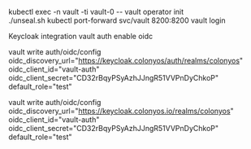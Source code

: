  kubectl exec -n vault -ti vault-0 -- vault operator init     
 ./unseal.sh
 kubectl port-forward svc/vault 8200:8200 
 vault login  

Keycloak integration
vault auth enable oidc  

vault write auth/oidc/config oidc_discovery_url="https://keycloak.colonyos/auth/realms/colonyos" oidc_client_id="vault-auth" oidc_client_secret="CD32rBqyPSyAzhJJngR51VVPnDyChkoP" default_role="test"

vault write auth/oidc/config oidc_discovery_url="https://keycloak.colonyos.io/realms/colonyos" oidc_client_id="vault-auth" oidc_client_secret="CD32rBqyPSyAzhJJngR51VVPnDyChkoP" default_role="test"

